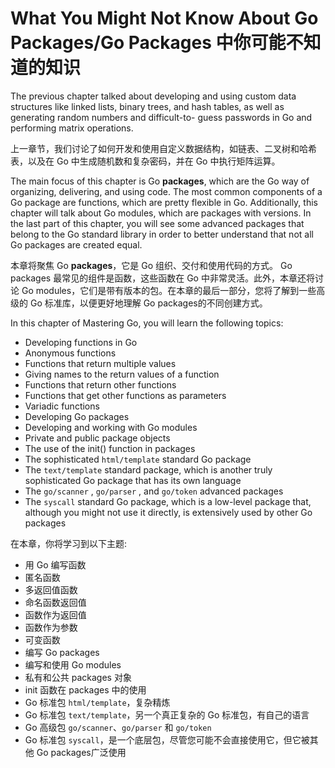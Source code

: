 # What You Might Not Know About Go Packages/Go Packages 中你可能不知道的知识

The previous chapter talked about developing and using custom data structures like linked
lists, binary trees, and hash tables, as well as generating random numbers and difficult-to-
guess passwords in Go and performing matrix operations.

上一章节，我们讨论了如何开发和使用自定义数据结构，如链表、二叉树和哈希表，以及在 Go 中生成随机数和复杂密码，并在 Go 中执行矩阵运算。

The main focus of this chapter is Go **packages**, which are the Go way of organizing,
delivering, and using code. The most common components of a Go package are functions,
which are pretty flexible in Go. Additionally, this chapter will talk about Go modules,
which are packages with versions. In the last part of this chapter, you will see some
advanced packages that belong to the Go standard library in order to better understand
that not all Go packages are created equal.

本章将聚焦 Go **packages**，它是 Go 组织、交付和使用代码的方式。 Go packages 最常见的组件是函数，这些函数在 Go 中非常灵活。此外，本章还将讨论 Go modules，它们是带有版本的包。在本章的最后一部分，您将了解到一些高级的 Go 标准库，以便更好地理解 Go packages的不同创建方式。

In this chapter of Mastering Go, you will learn the following topics:
- Developing functions in Go
- Anonymous functions
- Functions that return multiple values
- Giving names to the return values of a function
- Functions that return other functions
- Functions that get other functions as parameters
- Variadic functions
- Developing Go packages
- Developing and working with Go modules
- Private and public package objects
- The use of the init() function in packages
- The sophisticated `html/template` standard Go package
- The `text/template` standard package, which is another truly sophisticated Go package that has its own language
- The `go/scanner` , `go/parser` , and `go/token` advanced packages
- The `syscall` standard Go package, which is a low-level package that, although you might not use it directly, is extensively used by other Go packages

在本章，你将学习到以下主题:
- 用 Go 编写函数
- 匿名函数
- 多返回值函数
- 命名函数返回值
- 函数作为返回值
- 函数作为参数
- 可变函数
- 编写 Go packages
- 编写和使用 Go modules
- 私有和公共 packages 对象
- init 函数在 packages 中的使用
- Go 标准包 `html/template`，复杂精炼
- Go 标准包 `text/template`，另一个真正复杂的 Go 标准包，有自己的语言
- Go 高级包 `go/scanner`、`go/parser` 和 `go/token`
- Go 标准包 `syscall`，是一个底层包，尽管您可能不会直接使用它，但它被其他 Go packages广泛使用